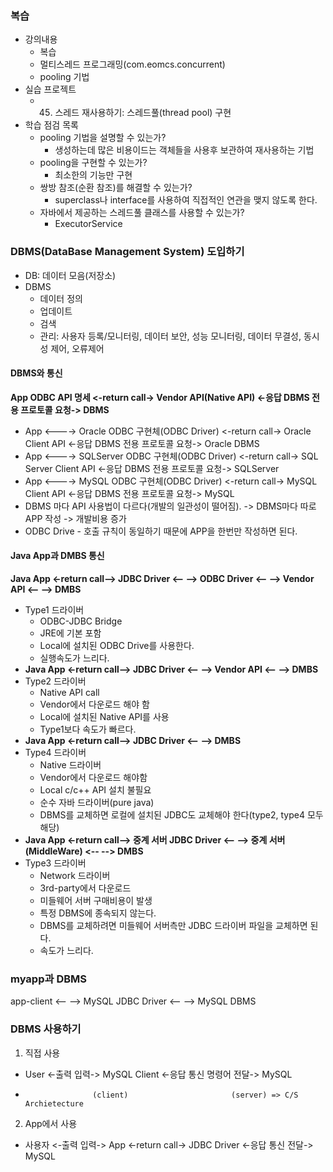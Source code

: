 ### 복습
- 강의내용
  - 복습
  - 멀티스레드 프로그래밍(com.eomcs.concurrent)
  - pooling 기법
- 실습 프로젝트
  - 45. 스레드 재사용하기: 스레드풀(thread pool) 구현
- 학습 점검 목록
  - pooling 기법을 설명할 수 있는가?
    - 생성하는데 많은 비용이드는 객체들을 사용후 보관하여 재사용하는 기법
  - pooling을 구현할 수 있는가?
    - 최소한의 기능만 구현 
  - 쌍방 참조(순환 참조)를 해결할 수 있는가?
    - superclass나 interface를 사용하여 직접적인 연관을 맺지 않도록 한다.
  - 자바에서 제공하는 스레드풀 클래스를 사용할 수 있는가?
    - ExecutorService


### DBMS(DataBase Management System) 도입하기
- DB: 데이터 모음(저장소)
- DBMS
  - 데이터 정의
  - 업데이트
  - 검색
  - 관리: 사용자 등록/모니터링, 데이터 보안, 성능 모니터링, 데이터 무결성, 동시성 제어, 오류제어

#### DBMS와 통신
**App ODBC API 명세 <-return call-> Vendor API(Native API) <-응답 DBMS 전용 프로토콜 요청-> DBMS**
  - App <----> Oracle ODBC 구현체(ODBC Driver) <-return call-> Oracle Client API <-응답 DBMS 전용 프로토콜 요청-> Oracle DBMS
  - App <----> SQLServer ODBC 구현체(ODBC Driver) <-return call-> SQL Server Client API <-응답 DBMS 전용 프로토콜 요청-> SQLServer
  - App <----> MySQL ODBC 구현체(ODBC Driver) <-return call-> MySQL Client API <-응답 DBMS 전용 프로토콜 요청-> MySQL
- DBMS 마다 API 사용법이 다르다(개발의 일관성이 떨어짐). -> DBMS마다 따로 APP 작성 -> 개발비용 증가
- ODBC Drive - 호출 규칙이 동일하기 때문에 APP을 한번만 작성하면 된다.

#### Java App과 DMBS 통신
**Java App <-return call--> JDBC Driver <-- --> ODBC Driver <-- --> Vendor API <-- --> DMBS**
- Type1 드라이버
  - ODBC-JDBC Bridge
  - JRE에 기본 포함
  - Local에 설치된 ODBC Drive를 사용한다.
  - 실행속도가 느리다.
- **Java App <-return call--> JDBC Driver <-- --> Vendor API <-- --> DMBS**
- Type2 드라이버
  - Native API call
  - Vendor에서 다운로드 해야 함
  - Local에 설치된 Native API를 사용
  - Type1보다 속도가 빠르다.
- **Java App <-return call--> JDBC Driver <-- --> DMBS**
- Type4 드라이버
  - Native 드라이버
  - Vendor에서 다운로드 해야함
  - Local c/c++ API 설치 불필요
  - 순수 자바 드라이버(pure java)
  - DBMS를 교체하면 로컬에 설치된 JDBC도 교체해야 한다(type2, type4 모두 해당)
- **Java App <-return call--> 중계 서버 JDBC Driver <-- --> 중계 서버(MiddleWare) <-- --> DMBS**
- Type3 드라이버
  - Network 드라이버
  - 3rd-party에서 다운로드
  - 미들웨어 서버 구매비용이 발생
  - 특정 DBMS에 종속되지 않는다.
  - DBMS를 교체하려면 미들웨어 서버측만 JDBC 드라이버 파일을 교체하면 된다.
  - 속도가 느리다.

### myapp과 DBMS
app-client <-- --> MySQL JDBC Driver <-- --> MySQL DBMS

### DBMS 사용하기
1. 직접 사용
- User <-출력 입력-> MySQL Client <-응답 통신 명령어 전달-> MySQL
-                    (client)                       (server) => C/S Archietecture

2. App에서 사용
- 사용자 <-출력 입력-> App <-return call-> JDBC Driver <-응답 통신 전달-> MySQL
